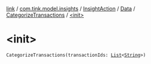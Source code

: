 [link](../../../../index.md) / [com.tink.model.insights](../../../index.md) / [InsightAction](../../index.md) / [Data](../index.md) / [CategorizeTransactions](index.md) / [&lt;init&gt;](./-init-.md)

# &lt;init&gt;

`CategorizeTransactions(transactionIds: `[`List`](https://kotlinlang.org/api/latest/jvm/stdlib/kotlin.collections/-list/index.html)`<`[`String`](https://kotlinlang.org/api/latest/jvm/stdlib/kotlin/-string/index.html)`>)`